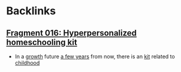 
# Backlinks
## [Fragment 016: Hyperpersonalized homeschooling kit](<Fragment 016: Hyperpersonalized homeschooling kit.md>)
- In a [growth](<growth.md>) future [a few years](<a few years.md>) from now, there is an [kit](<kit.md>) related to [childhood](<childhood.md>)

